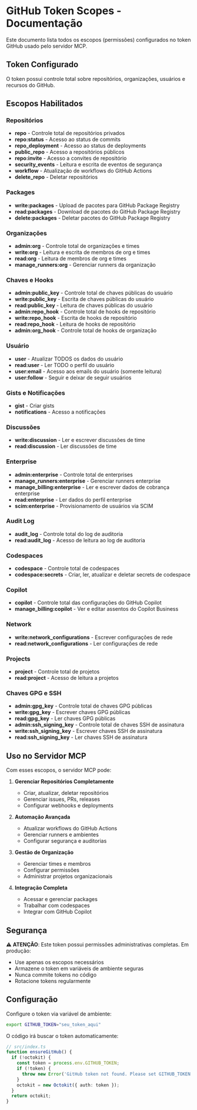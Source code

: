 # GitHub Token Scopes - Documentação

Este documento lista todos os escopos (permissões) configurados no token GitHub usado pelo servidor MCP.

## Token Configurado

O token possui controle total sobre repositórios, organizações, usuários e recursos do GitHub.

## Escopos Habilitados

### Repositórios
- **repo** - Controle total de repositórios privados
- **repo:status** - Acesso ao status de commits
- **repo_deployment** - Acesso ao status de deployments
- **public_repo** - Acesso a repositórios públicos
- **repo:invite** - Acesso a convites de repositório
- **security_events** - Leitura e escrita de eventos de segurança
- **workflow** - Atualização de workflows do GitHub Actions
- **delete_repo** - Deletar repositórios

### Packages
- **write:packages** - Upload de pacotes para GitHub Package Registry
- **read:packages** - Download de pacotes do GitHub Package Registry
- **delete:packages** - Deletar pacotes do GitHub Package Registry

### Organizações
- **admin:org** - Controle total de organizações e times
- **write:org** - Leitura e escrita de membros de org e times
- **read:org** - Leitura de membros de org e times
- **manage_runners:org** - Gerenciar runners da organização

### Chaves e Hooks
- **admin:public_key** - Controle total de chaves públicas do usuário
- **write:public_key** - Escrita de chaves públicas do usuário
- **read:public_key** - Leitura de chaves públicas do usuário
- **admin:repo_hook** - Controle total de hooks de repositório
- **write:repo_hook** - Escrita de hooks de repositório
- **read:repo_hook** - Leitura de hooks de repositório
- **admin:org_hook** - Controle total de hooks de organização

### Usuário
- **user** - Atualizar TODOS os dados do usuário
- **read:user** - Ler TODO o perfil do usuário
- **user:email** - Acesso aos emails do usuário (somente leitura)
- **user:follow** - Seguir e deixar de seguir usuários

### Gists e Notificações
- **gist** - Criar gists
- **notifications** - Acesso a notificações

### Discussões
- **write:discussion** - Ler e escrever discussões de time
- **read:discussion** - Ler discussões de time

### Enterprise
- **admin:enterprise** - Controle total de enterprises
- **manage_runners:enterprise** - Gerenciar runners enterprise
- **manage_billing:enterprise** - Ler e escrever dados de cobrança enterprise
- **read:enterprise** - Ler dados do perfil enterprise
- **scim:enterprise** - Provisionamento de usuários via SCIM

### Audit Log
- **audit_log** - Controle total do log de auditoria
- **read:audit_log** - Acesso de leitura ao log de auditoria

### Codespaces
- **codespace** - Controle total de codespaces
- **codespace:secrets** - Criar, ler, atualizar e deletar secrets de codespace

### Copilot
- **copilot** - Controle total das configurações do GitHub Copilot
- **manage_billing:copilot** - Ver e editar assentos do Copilot Business

### Network
- **write:network_configurations** - Escrever configurações de rede
- **read:network_configurations** - Ler configurações de rede

### Projects
- **project** - Controle total de projetos
- **read:project** - Acesso de leitura a projetos

### Chaves GPG e SSH
- **admin:gpg_key** - Controle total de chaves GPG públicas
- **write:gpg_key** - Escrever chaves GPG públicas
- **read:gpg_key** - Ler chaves GPG públicas
- **admin:ssh_signing_key** - Controle total de chaves SSH de assinatura
- **write:ssh_signing_key** - Escrever chaves SSH de assinatura
- **read:ssh_signing_key** - Ler chaves SSH de assinatura

## Uso no Servidor MCP

Com esses escopos, o servidor MCP pode:

1. **Gerenciar Repositórios Completamente**
   - Criar, atualizar, deletar repositórios
   - Gerenciar issues, PRs, releases
   - Configurar webhooks e deployments

2. **Automação Avançada**
   - Atualizar workflows do GitHub Actions
   - Gerenciar runners e ambientes
   - Configurar segurança e auditorias

3. **Gestão de Organização**
   - Gerenciar times e membros
   - Configurar permissões
   - Administrar projetos organizacionais

4. **Integração Completa**
   - Acessar e gerenciar packages
   - Trabalhar com codespaces
   - Integrar com GitHub Copilot

## Segurança

⚠️ **ATENÇÃO**: Este token possui permissões administrativas completas. Em produção:
- Use apenas os escopos necessários
- Armazene o token em variáveis de ambiente seguras
- Nunca commite tokens no código
- Rotacione tokens regularmente

## Configuração

Configure o token via variável de ambiente:

```bash
export GITHUB_TOKEN="seu_token_aqui"
```

O código irá buscar o token automaticamente:

```typescript
// src/index.ts
function ensureGitHub() {
  if (!octokit) {
    const token = process.env.GITHUB_TOKEN;
    if (!token) {
      throw new Error('GitHub token not found. Please set GITHUB_TOKEN environment variable.');
    }
    octokit = new Octokit({ auth: token });
  }
  return octokit;
}
```
